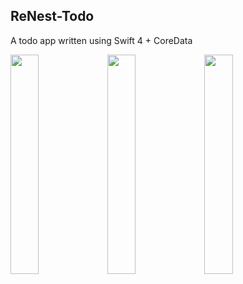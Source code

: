 ## ReNest-Todo
A todo app written using Swift 4 + CoreData

<img src="https://i.imgur.com/I7m4liw.jpg" width="30%">
<img src="https://i.imgur.com/sCWCRkW.jpg" width="30%">
<img src="https://i.imgur.com/cROPZ7f.jpg" width="30%">
